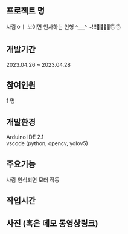 <h2> 프로젝트 명 </h2>
사람ㅇㅣ 보이면 인사하는 인형 ^___^ ~!!!🙋‍♀️🙋‍♂️🖐🖐

<h2> 개발기간</h2>
2023.04.26 ~ 2023.04.28


<h2> 참여인원</h2>
1 명


<h2> 개발환경</h2>
Arduino IDE 2.1 <br>
vscode (python, opencv, yolov5)


<h2> 주요기능 </h2>
사람 인식되면 모터 작동

<h2> 작업시간 </h2>

<h2> 사진 (혹은 데모 동영상링크) <h2>
